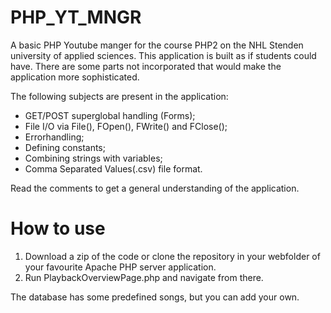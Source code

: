 # PHP_YT_MNGR
A basic PHP Youtube manger for the course PHP2 on the NHL Stenden university of applied sciences.
This application is built as if students could have. There are some parts not incorporated that would make the application more sophisticated.

The following subjects are present in the application:

*   GET/POST superglobal handling (Forms);
*   File I/O via File(), FOpen(), FWrite() and FClose();
*   Errorhandling;
*   Defining constants;
*   Combining strings with variables;
*   Comma Separated Values(.csv) file format.

Read the comments to get a general understanding of the application.

# How to use
1.  Download a zip of the code or clone the repository in your webfolder of your favourite Apache PHP server application.
2.  Run PlaybackOverviewPage.php and navigate from there.

The database has some predefined songs, but you can add your own.
 
